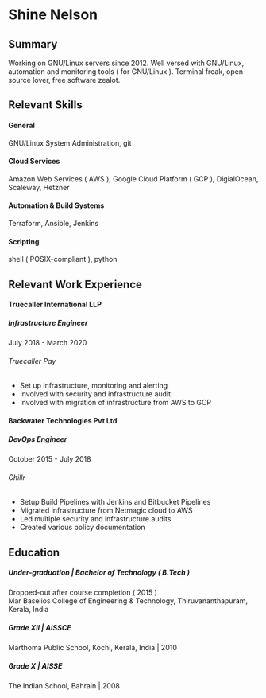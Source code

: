 # Shine Nelson

## Summary
Working on GNU/Linux servers since 2012. Well versed with GNU/Linux, automation and monitoring tools ( for GNU/Linux ). Terminal freak, open-source lover, free software zealot.

## Relevant Skills
#### General
GNU/Linux System Administration, git

#### Cloud Services
Amazon Web Services ( AWS ), Google Cloud Platform ( GCP ), DigialOcean, Scaleway, Hetzner

#### Automation & Build Systems
Terraform, Ansible, Jenkins

#### Scripting
shell ( POSIX-compliant ), python

## Relevant Work Experience
#### Truecaller International LLP
##### Infrastructure Engineer
July 2018 - March 2020
###### Truecaller Pay
* Set up infrastructure, monitoring and alerting
* Involved with security and infrastructure audit
* Involved with migration of infrastructure from AWS to GCP

#### Backwater Technologies Pvt Ltd
##### DevOps Engineer
October 2015 - July 2018
###### Chillr
* Setup Build Pipelines with Jenkins and Bitbucket Pipelines
* Migrated infrastructure from Netmagic cloud to AWS
* Led multiple security and infrastructure audits
* Created various policy documentation

## Education
##### Under-graduation | Bachelor of Technology ( B.Tech )
Dropped-out after course completion ( 2015 ) <br />
Mar Baselios College of Engineering & Technology, Thiruvananthapuram, Kerala, India

##### Grade XII | AISSCE
Marthoma Public School, Kochi, Kerala, India | 2010

##### Grade X | AISSE
The Indian School, Bahrain | 2008
